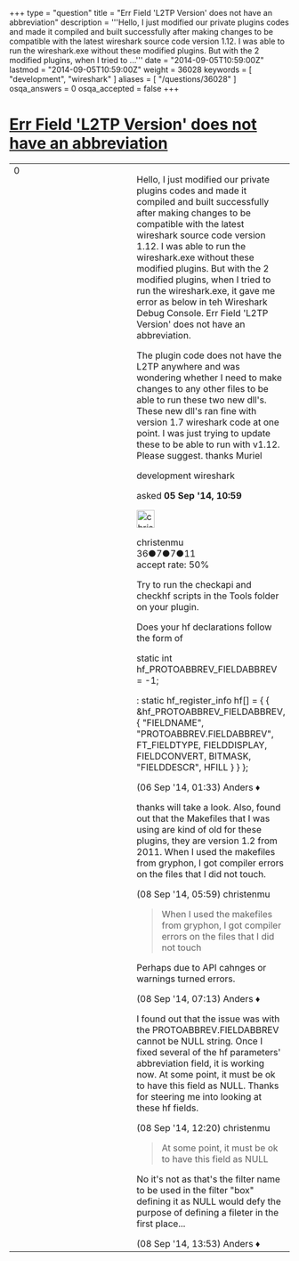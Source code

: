 +++
type = "question"
title = "Err Field &#x27;L2TP Version&#x27; does not have an abbreviation"
description = '''Hello, I just modified our private plugins codes and made it compiled and built successfully after making changes to be compatible with the latest wireshark source code version 1.12. I was able to run the wireshark.exe without these modified plugins. But with the 2 modified plugins, when I tried to ...'''
date = "2014-09-05T10:59:00Z"
lastmod = "2014-09-05T10:59:00Z"
weight = 36028
keywords = [ "development", "wireshark" ]
aliases = [ "/questions/36028" ]
osqa_answers = 0
osqa_accepted = false
+++

<div class="headNormal">

# [Err Field 'L2TP Version' does not have an abbreviation](/questions/36028/err-field-l2tp-version-does-not-have-an-abbreviation)

</div>

<div id="main-body">

<div id="askform">

<table id="question-table" style="width:100%;"><colgroup><col style="width: 50%" /><col style="width: 50%" /></colgroup><tbody><tr class="odd"><td style="width: 30px; vertical-align: top"><div class="vote-buttons"><div id="post-36028-score" class="post-score" title="current number of votes">0</div><div id="favorite-count" class="favorite-count"></div></div></td><td><div id="item-right"><div class="question-body"><p>Hello, I just modified our private plugins codes and made it compiled and built successfully after making changes to be compatible with the latest wireshark source code version 1.12. I was able to run the wireshark.exe without these modified plugins. But with the 2 modified plugins, when I tried to run the wireshark.exe, it gave me error as below in teh Wireshark Debug Console. Err Field 'L2TP Version' does not have an abbreviation.</p><p>The plugin code does not have the L2TP anywhere and was wondering whether I need to make changes to any other files to be able to run these two new dll's. These new dll's ran fine with version 1.7 wireshark code at one point. I was just trying to update these to be able to run with v1.12. Please suggest. thanks Muriel</p></div><div id="question-tags" class="tags-container tags">development wireshark</div><div id="question-controls" class="post-controls"></div><div class="post-update-info-container"><div class="post-update-info post-update-info-user"><p>asked <strong>05 Sep '14, 10:59</strong></p><img src="https://secure.gravatar.com/avatar/fe7b8b8f82626427d3ae7d5428f2102d?s=32&amp;d=identicon&amp;r=g" class="gravatar" width="32" height="32" alt="christenmu&#39;s gravatar image" /><p>christenmu<br />
<span class="score" title="36 reputation points">36</span><span title="7 badges"><span class="badge1">●</span><span class="badgecount">7</span></span><span title="7 badges"><span class="silver">●</span><span class="badgecount">7</span></span><span title="11 badges"><span class="bronze">●</span><span class="badgecount">11</span></span><br />
<span class="accept_rate" title="Rate of the user&#39;s accepted answers">accept rate:</span> <span title="christenmu has one accepted answer">50%</span></p></div></div><div id="comments-container-36028" class="comments-container"><span id="36039"></span><div id="comment-36039" class="comment"><div id="post-36039-score" class="comment-score"></div><div class="comment-text"><p>Try to run the checkapi and checkhf scripts in the Tools folder on your plugin.</p><p>Does your hf declarations follow the form of</p><p>static int hf_PROTOABBREV_FIELDABBREV = -1;</p><p>: static hf_register_info hf[] = { { &amp;hf_PROTOABBREV_FIELDABBREV, { "FIELDNAME", "PROTOABBREV.FIELDABBREV", FT_FIELDTYPE, FIELDDISPLAY, FIELDCONVERT, BITMASK, "FIELDDESCR", HFILL } } };</p></div><div id="comment-36039-info" class="comment-info"><span class="comment-age">(06 Sep '14, 01:33)</span> Anders ♦</div></div><span id="36068"></span><div id="comment-36068" class="comment"><div id="post-36068-score" class="comment-score"></div><div class="comment-text"><p>thanks will take a look. Also, found out that the Makefiles that I was using are kind of old for these plugins, they are version 1.2 from 2011. When I used the makefiles from gryphon, I got compiler errors on the files that I did not touch.</p></div><div id="comment-36068-info" class="comment-info"><span class="comment-age">(08 Sep '14, 05:59)</span> christenmu</div></div><span id="36071"></span><div id="comment-36071" class="comment"><div id="post-36071-score" class="comment-score"></div><div class="comment-text"><blockquote><p>When I used the makefiles from gryphon, I got compiler errors on the files that I did not touch</p></blockquote><p>Perhaps due to API cahnges or warnings turned errors.</p></div><div id="comment-36071-info" class="comment-info"><span class="comment-age">(08 Sep '14, 07:13)</span> Anders ♦</div></div><span id="36084"></span><div id="comment-36084" class="comment"><div id="post-36084-score" class="comment-score"></div><div class="comment-text"><p>I found out that the issue was with the PROTOABBREV.FIELDABBREV cannot be NULL string. Once I fixed several of the hf parameters' abbreviation field, it is working now. At some point, it must be ok to have this field as NULL. Thanks for steering me into looking at these hf fields.</p></div><div id="comment-36084-info" class="comment-info"><span class="comment-age">(08 Sep '14, 12:20)</span> christenmu</div></div><span id="36086"></span><div id="comment-36086" class="comment"><div id="post-36086-score" class="comment-score"></div><div class="comment-text"><blockquote><p>At some point, it must be ok to have this field as NULL</p></blockquote><p>No it's not as that's the filter name to be used in the filter "box" defining it as NULL would defy the purpose of defining a fileter in the first place...</p></div><div id="comment-36086-info" class="comment-info"><span class="comment-age">(08 Sep '14, 13:53)</span> Anders ♦</div></div></div><div id="comment-tools-36028" class="comment-tools"></div><div class="clear"></div><div id="comment-36028-form-container" class="comment-form-container"></div><div class="clear"></div></div></td></tr></tbody></table>

</div>

</div>

